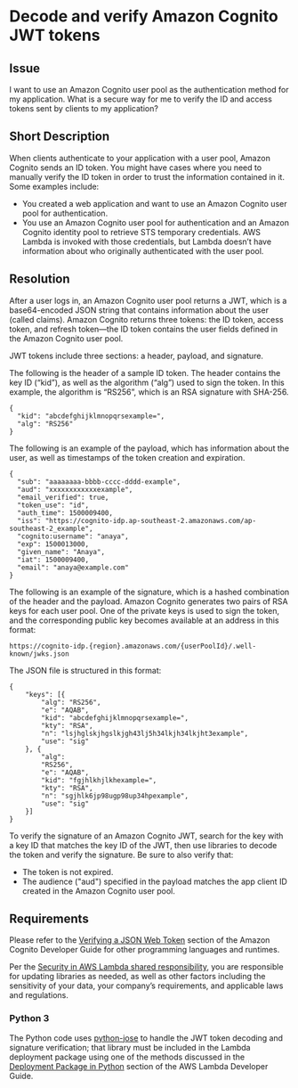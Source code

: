 # Decode and verify Amazon Cognito JWT tokens

## Issue
I want to use an Amazon Cognito user pool as the authentication method for my application. What is a secure way for me to verify the ID and access tokens sent by clients to my application?

## Short Description

When clients authenticate to your application with a user pool, Amazon Cognito sends an ID token. You might have cases where you need to manually verify the ID token in order to trust the information contained in it. Some examples include:

- You created a web application and want to use an Amazon Cognito user pool for authentication.
- You use an Amazon Cognito user pool for authentication and an Amazon Cognito identity pool to retrieve STS temporary credentials. AWS Lambda is invoked with those credentials, but Lambda doesn’t have information about who originally authenticated with the user pool.

## Resolution

After a user logs in, an Amazon Cognito user pool returns a JWT, which is a base64-encoded JSON string that contains information about the user (called claims). Amazon Cognito returns three tokens: the ID token, access token, and refresh token—the ID token contains the user fields defined in the Amazon Cognito user pool.

JWT tokens include three sections: a header, payload, and signature.

The following is the header of a sample ID token. The header contains the key ID (“kid”), as well as the algorithm (“alg”) used to sign the token. In this example, the algorithm is “RS256”, which is an RSA signature with SHA-256.
```
{
  "kid": "abcdefghijklmnopqrsexample=",
  "alg": "RS256"
}
```
The following is an example of the payload, which has information about the user, as well as timestamps of the token creation and expiration.
```
{
  "sub": "aaaaaaaa-bbbb-cccc-dddd-example",
  "aud": "xxxxxxxxxxxxexample",
  "email_verified": true,
  "token_use": "id",
  "auth_time": 1500009400,
  "iss": "https://cognito-idp.ap-southeast-2.amazonaws.com/ap-southeast-2_example",
  "cognito:username": "anaya",
  "exp": 1500013000,
  "given_name": "Anaya",
  "iat": 1500009400,
  "email": "anaya@example.com"
}
```
The following is an example of the signature, which is a hashed combination of the header and the payload. Amazon Cognito generates two pairs of RSA keys for each user pool. One of the private keys is used to sign the token, and the corresponding public key becomes available at an address in this format:
```
https://cognito-idp.{region}.amazonaws.com/{userPoolId}/.well-known/jwks.json
```
The JSON file is structured in this format:
```
{
    "keys": [{
        "alg": "RS256",
        "e": "AQAB",
        "kid": "abcdefghijklmnopqrsexample=",
        "kty": "RSA",
        "n": "lsjhglskjhgslkjgh43lj5h34lkjh34lkjht3example",
        "use": "sig"
    }, {
        "alg":
        "RS256",
        "e": "AQAB",
        "kid": "fgjhlkhjlkhexample=",
        "kty": "RSA",
        "n": "sgjhlk6jp98ugp98up34hpexample",
        "use": "sig"
    }]
}
```
To verify the signature of an Amazon Cognito JWT, search for the key with a key ID that matches the key ID of the JWT, then use libraries to decode the token and verify the signature. Be sure to also verify that:

- The token is not expired.
- The audience ("aud") specified in the payload matches the app client ID created in the Amazon Cognito user pool.


## Requirements

Please refer to the [Verifying a JSON Web Token](https://docs.aws.amazon.com/cognito/latest/developerguide/amazon-cognito-user-pools-using-tokens-verifying-a-jwt.html) section of the Amazon Cognito Developer Guide for other programming languages and runtimes.

Per the [Security in AWS Lambda shared responsibility](https://docs.aws.amazon.com/lambda/latest/dg/lambda-security.html), you are responsible for updating libraries as needed, as well as other factors including the sensitivity of your data, your company’s requirements, and applicable laws and regulations.

### Python 3
The Python code uses [python-jose](https://github.com/mpdavis/python-jose) to handle the JWT token decoding and signature verification; that library must be included in the Lambda deployment package using one of the methods discussed in the [Deployment Package in Python](https://docs.aws.amazon.com/lambda/latest/dg/lambda-python-how-to-create-deployment-package.html) section of the AWS Lambda Developer Guide. 

